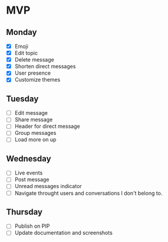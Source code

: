 # MVP

## Monday
- [X] Emoji
- [X] Edit topic
- [X] Delete message
- [X] Shorten direct messages
- [X] User presence
- [X] Customize themes

## Tuesday
- [ ] Edit message
- [ ] Share message
- [ ] Header for direct message
- [ ] Group messages
- [ ] Load more on up

## Wednesday
- [ ] Live events
- [ ] Post message
- [ ] Unread messages indicator
- [ ] Navigate throught users and conversations I don't belong to.

## Thursday
- [ ] Publish on PIP
- [ ] Update documentation and screenshots

